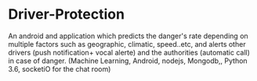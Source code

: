 # Driver-Protection
An android and application which predicts the danger's rate depending on multiple factors such as geographic, climatic, speed..etc, and alerts other drivers (push notification+ vocal alerte) and the authorities (automatic call) in case of danger. (Machine Learning, Android, nodejs, Mongodb,, Python 3.6, socketiO for the chat room)
